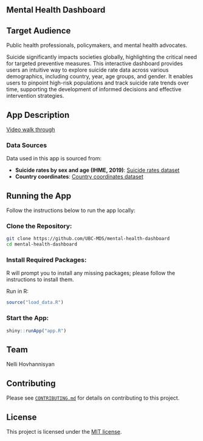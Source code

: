 ## Mental Health Dashboard 

## Target Audience
Public health professionals, policymakers, and mental health advocates.

Suicide significantly impacts societies globally, highlighting the critical need for targeted preventive measures. 
This interactive dashboard provides users an intuitive way to explore suicide rate data across various demographics, 
including country, year, age groups, and gender. It enables users to pinpoint high-risk populations and track suicide rate trends over time, 
supporting the development of informed decisions and effective intervention strategies.

## App Description

[Video walk through]()

### Data Sources

Data used in this app is sourced from:
- **Suicide rates by sex and age (IHME, 2019)**: [Suicide rates dataset](https://github.com/owid/owid-datasets/blob/master/datasets/Suicide%20rates%20by%20sex%20and%20age%20(IHME%2C%202019)/Suicide%20rates%20by%20sex%20and%20age%20(IHME%2C%202019).csv)
- **Country coordinates**: [Country coordinates dataset](https://gist.github.com/metal3d/5b925077e66194551df949de64e910f6)

## Running the App

Follow the instructions below to run the app locally:

### Clone the Repository:
```bash
git clone https://github.com/UBC-MDS/mental-health-dashboard
cd mental-health-dashboard
```

### Install Required Packages:

R will prompt you to install any missing packages; please follow the instructions to install them.

Run in R:
```R
source("load_data.R")
```

### Start the App:
```R
shiny::runApp("app.R")
```

## Team 

Nelli Hovhannisyan

## Contributing
Please see [`CONTRIBUTING.md`](https://github.com/UBC-MDS/mental-health-dashboard/blob/main/CONTRIBUTING) for details on contributing to this project.

## License
This project is licensed under the [MIT license](https://github.com/UBC-MDS/mental-health-dashboard/blob/main/LICENSE).



